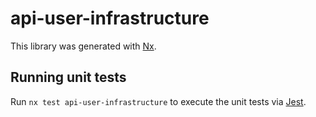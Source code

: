 # api-user-infrastructure

This library was generated with [Nx](https://nx.dev).

## Running unit tests

Run `nx test api-user-infrastructure` to execute the unit tests via [Jest](https://jestjs.io).
